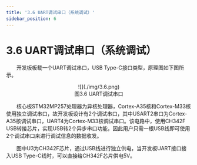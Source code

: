 ```yaml
---
title: '3.6 UART调试串口（系统调试）'
sidebar_position: 6
---
```


# 3.6 UART调试串口（系统调试）

&emsp;&emsp;开发板板载一个UART调试串口，USB Type-C接口类型，原理图如下图所示。

<center>
![](./img/3.6.png)<br/>
图3.6 UART调试串口
</center>


&emsp;&emsp;核心板STM32MP257处理器为异核处理器，Cortex-A35核和Cortex-M33核使用独立调试串口，故开发板设计有2个调试串口，其中USART2串口为Cortex-A35核调试串口，UART4为Cortex-M33核调试串口。该电路中，使用CH342F USB转接芯片，实现USB转2个异步串口功能，因此用户只需一根USB线即可使用2个调试串口来进行调试信息的数据收发。

&emsp;&emsp;图中U3为CH342F芯片，通过USB线进行独立供电，当开发板UART接口接入USB Type-C线时，可以直接给CH342F芯片供电5V。
















